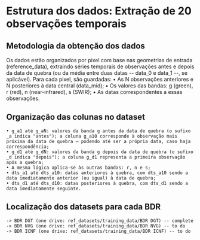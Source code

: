 # Estrutura dos dados: Extração de 20 observações temporais
## Metodologia da obtenção dos dados
Os dados estão organizados por pixel com base nas geometrias de entrada (reference_data), extraindo séries temporais de observações antes e depois da data de quebra (ou da média entre duas datas -- data_0 e data_1 --, se aplicável).
Para cada pixel, são guardadas:
    • As N observações anteriores e N posteriores à data central (data_mid);
    • Os valores das bandas: g (green), r (red), n (near-infrared), s (SWIR);
    • As datas correspondentes a essas observações.


## Organização das colunas no dataset
    • g_a1 até g_aN: valores da banda g antes da data de quebra (o sufixo _a indica "antes"); a coluna g_a10 corresponde à observação mais próxima da data de quebra — podendo até ser a própria data, caso haja correspondência;
    • g_d1 até g_dN: valores da banda g depois da data de quebra (o sufixo _d indica "depois"); a coluna g_d1 representa a primeira observação após a quebra;
    • A mesma lógica aplica-se às outras bandas: r, n e s;
    • dts_a1 até dts_a10: datas anteriores à quebra, com dts_a10 sendo a data imediatamente anterior (ou igual) à data de quebra;
    • dts_d1 até dts_d10: datas posteriores à quebra, com dts_d1 sendo a data imediatamente seguinte.

## Localização dos datasets para cada BDR
    -> BDR DGT (one drive: ref_datasets/training_data/BDR DGT) -- complete
    -> BDR NVG (one drive: ref_datasets/training_data/BDR NVG) -- to do
    -> BDR ICNF (one drive: ref_datasets/training_data/BDR ICNF) -- to do
